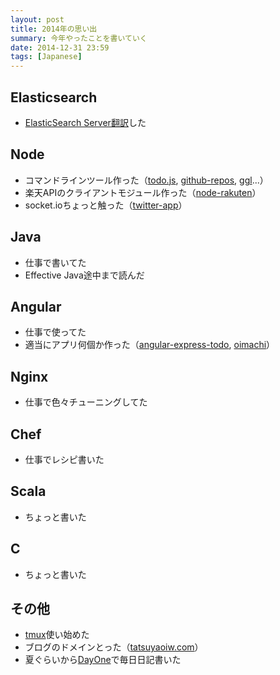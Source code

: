 ```yaml
---
layout: post
title: 2014年の思い出
summary: 今年やったことを書いていく
date: 2014-12-31 23:59
tags: [Japanese]
---
```


## Elasticsearch

- [ElasticSearch Server翻訳][ElasticSearch Server]した

## Node

- コマンドラインツール作った（[todo.js][todo.js], [github-repos][github-repos], [ggl][ggl]...）
- 楽天APIのクライアントモジュール作った（[node-rakuten][node-rakuten]）
- socket.ioちょっと触った（[twitter-app][twitter-app]）

## Java

- 仕事で書いてた
- Effective Java途中まで読んだ

## Angular

- 仕事で使ってた
- 適当にアプリ何個か作った（[angular-express-todo][angular-express-todo], [oimachi][oimachi]）

## Nginx

- 仕事で色々チューニングしてた

## Chef

- 仕事でレシピ書いた

## Scala

- ちょっと書いた

## C

- ちょっと書いた

## その他

- [tmux][tmux]使い始めた
- ブログのドメインとった（[tatsuyaoiw.com](http://tatsuyaoiw.com/)）
- 夏ぐらいから[DayOne][DayOne]で毎日日記書いた

[ElasticSearch Server]: http://www.amazon.co.jp/%E9%AB%98%E9%80%9F%E3%82%B9%E3%82%B1%E3%83%BC%E3%83%A9%E3%83%96%E3%83%AB%E6%A4%9C%E7%B4%A2%E3%82%A8%E3%83%B3%E3%82%B8%E3%83%B3-ElasticSearch-Server-Rafal-Kuc/dp/4048662023
[todo.js]: https://github.com/tatsuyaoiw/todo.js
[github-repos]: https://github.com/tatsuyaoiw/github-repos
[ggl]: https://github.com/tatsuyaoiw/ggl
[node-rakuten]: https://github.com/tatsuyaoiw/node-rakuten
[twitter-app]: https://github.com/tatsuyaoiw/twitter-app
[angular-express-todo]: https://github.com/tatsuyaoiw/angular-express-todo
[oimachi]: https://github.com/tatsuyaoiw/oimachi
[tmux]: http://tmux.sourceforge.net/
[atom]: https://atom.io/
[DayOne]: http://dayoneapp.com/

